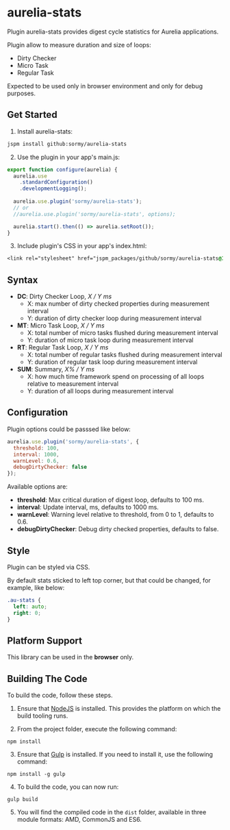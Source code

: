 # aurelia-stats #

Plugin aurelia-stats provides digest cycle statistics for Aurelia applications.

Plugin allow to measure duration and size of loops:

- Dirty Checker
- Micro Task
- Regular Task

Expected to be used only in browser environment and only for debug purposes.

## Get Started ##

1. Install aurelia-stats:

  ```bash
  jspm install github:sormy/aurelia-stats
  ```
  
2. Use the plugin in your app's main.js:

  ```javascript
  export function configure(aurelia) {
    aurelia.use
      .standardConfiguration()
      .developmentLogging();
   
    aurelia.use.plugin('sormy/aurelia-stats');
    // or
    //aurelia.use.plugin('sormy/aurelia-stats', options);

    aurelia.start().then(() => aurelia.setRoot());
  }
  ```
  
3. Include plugin's CSS in your app's index.html:
  
  ```css
  <link rel="stylesheet" href="jspm_packages/github/sormy/aurelia-stats@1.0.0/aurelia-stats.css">
  ```

## Syntax ##

- **DC**: Dirty Checker Loop, *X / Y ms*
  - X: max number of dirty checked properties during measurement interval
  - Y: duration of dirty checker loop during measurement interval
- **MT**: Micro Task Loop, *X / Y ms*
  - X: total number of micro tasks flushed during measurement interval
  - Y: duration of micro task loop during measurement interval
- **RT**: Regular Task Loop, *X / Y ms*
  - X: total number of regular tasks flushed during measurement interval
  - Y: duration of regular task loop during measurement interval
- **SUM**: Summary, *X% / Y ms*
  - X: how much time framework spend on processing of all loops relative to measurement interval
  - Y: duration of all loops during measurement interval

## Configuration ##

Plugin options could be passsed like below:

  ```javascript
  aurelia.use.plugin('sormy/aurelia-stats', {
    threshold: 100,
    interval: 1000,
    warnLevel: 0.6,
    debugDirtyChecker: false
  });
  ```

Available options are:

- **threshold**: Max critical duration of digest loop, defaults to 100 ms.
- **interval**: Update interval, ms, defaults to 1000 ms.
- **warnLevel**: Warning level relative to threshold, from 0 to 1, defaults to 0.6.
- **debugDirtyChecker**: Debug dirty checked properties, defaults to false.

## Style ##

Plugin can be styled via CSS.

By default stats sticked to left top corner, but that could be changed, for example, like below:

  ```css
  .au-stats {
    left: auto;
    right: 0;
  }
  ```

## Platform Support ##

This library can be used in the **browser** only.

## Building The Code ##

To build the code, follow these steps.

1. Ensure that [NodeJS](http://nodejs.org/) is installed. This provides the platform on which the build tooling runs.

2. From the project folder, execute the following command:

  ```shell
  npm install
  ```
  
3. Ensure that [Gulp](http://gulpjs.com/) is installed. If you need to install it, use the following command:

  ```shell
  npm install -g gulp
  ```
  
4. To build the code, you can now run:

  ```shell
  gulp build
  ```
  
5. You will find the compiled code in the `dist` folder, available in three module formats: AMD, CommonJS and ES6.
